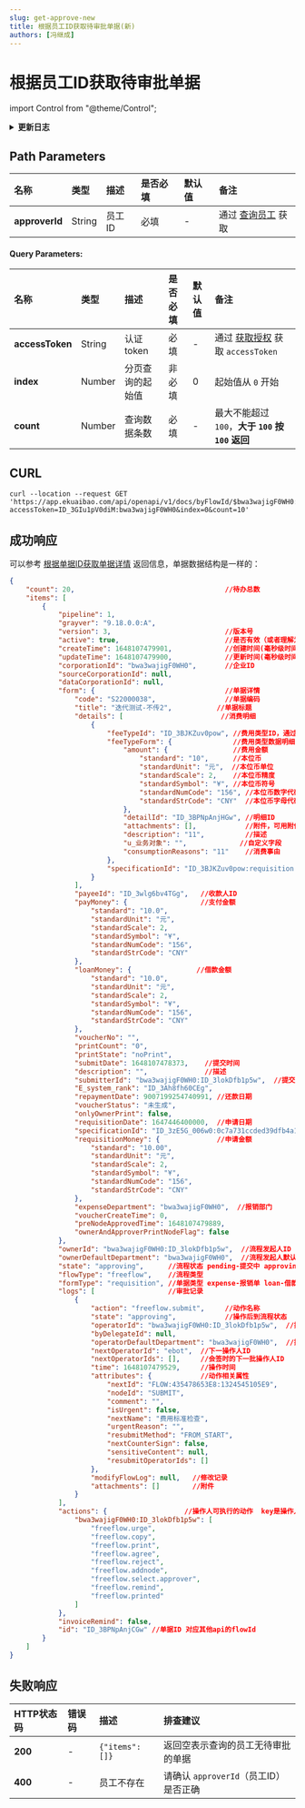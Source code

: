 ```yaml
---
slug: get-approve-new
title: 根据员工ID获取待审批单据(新)
authors: [冯继成]
---
```


# 根据员工ID获取待审批单据

import Control from "@theme/Control";

<Control
method="GET"
url="/api/openapi/v1/docs/byFlowId/$`approverId`"
/>

<details>
  <summary><b>更新日志</b></summary>
  <div>

  [**1.7.0**](/updateLog/update-log#170) -> 🐞 **成功响应** 中新增了 `count` 待办总数，用于分页。<br/>
  [**1.6.0**](/updateLog/update-log#160) -> 🆕 新增了本接口。<br/>

  </div>
</details>

## Path Parameters

| 名称 | 类型 | 描述 | 是否必填 | 默认值 | 备注 |
| :--- | :--- | :--- | :--- |:--- | :--- |
| **approverId** | String | 员工ID | 必填 | - | 通过 [查询员工](/docs/open-api/corporation/get-staff-ids) 获取 |

#### Query Parameters:

| 名称 | 类型 | 描述 | 是否必填 | 默认值 | 备注 |
| :--- | :--- | :--- | :--- |:--- | :--- |
| **accessToken**   | String  | 认证token     | 必填   | - | 通过 [获取授权](/docs/open-api/getting-started/auth) 获取 `accessToken` |
| **index**         | Number  | 分页查询的起始值 | 非必填 | 0 | 起始值从 `0` 开始 |
| **count**         | Number  | 查询数据条数    | 必填   | - | 最大不能超过 `100`，**大于 `100` 按 `100` 返回** |

## CURL
```shell
curl --location --request GET 'https://app.ekuaibao.com/api/openapi/v1/docs/byFlowId/$bwa3wajigF0WH0:ID_3lokDfb1p5w?accessToken=ID_3GIu1pV0diM:bwa3wajigF0WH0&index=0&count=10'
```

## 成功响应
可以参考 [根据单据ID获取单据详情](/docs/open-api/flows/get-forms-details) 返回信息，单据数据结构是一样的：
```json
{
    "count": 20,                                     //待办总数
    "items": [
        {
            "pipeline": 1,
            "grayver": "9.18.0.0:A",
            "version": 3,                            //版本号
            "active": true,                          //是否有效（或者理解为是否被删除） true：有效，false：无效
            "createTime": 1648107479901,             //创建时间(毫秒级时间戳) 
            "updateTime": 1648107479900,             //更新时间(毫秒级时间戳)，单据审批、单据字段修改都会改变此字段值
            "corporationId": "bwa3wajigF0WH0",       //企业ID
            "sourceCorporationId": null, 
            "dataCorporationId": null,
            "form": {                                //单据详情
                "code": "S22000038",                 //单据编码 
                "title": "迭代测试-不传2",           //单据标题
                "details": [                        //消费明细
                    {
                        "feeTypeId": "ID_3BJKZuv0pow", //费用类型ID，通过【获取费用类型列表】接口可获得，通过【根据ID或CODE获取费用类型模板信息】查询类型详情
                        "feeTypeForm": {               //费用类型数据明细
                            "amount": {                //费用金额
                                "standard": "10",      //本位币
                                "standardUnit": "元",  //本位币单位
                                "standardScale": 2,    //本位币精度
                                "standardSymbol": "¥", //本位币符号
                                "standardNumCode": "156", //本位币数字代码
                                "standardStrCode": "CNY"  //本位币字母代码
                            },
                            "detailId": "ID_3BPNpAnjHGw", //明细ID
                            "attachments": [],            //附件，可用附件信息的数据通过调用【下载附件】接口来获取附件文件下载链接
                            "description": "11",          //描述
                            "u_业务对象": "",             //自定义字段
                            "consumptionReasons": "11"    //消费事由
                        },
                        "specificationId": "ID_3BJKZuv0pow:requisition:87f34911c8972ee6d3a313c481594aa99a0092ae"  //费用类型模版ID
                    }
                ],
                "payeeId": "ID_3wlg6bv4TGg",   //收款人ID
                "payMoney": {                  //支付金额 
                    "standard": "10.0",
                    "standardUnit": "元",
                    "standardScale": 2,
                    "standardSymbol": "¥",
                    "standardNumCode": "156",
                    "standardStrCode": "CNY"
                },
                "loanMoney": {                //借款金额
                    "standard": "10.0",
                    "standardUnit": "元",
                    "standardScale": 2,
                    "standardSymbol": "¥",
                    "standardNumCode": "156",
                    "standardStrCode": "CNY"
                },
                "voucherNo": "",
                "printCount": "0",
                "printState": "noPrint",
                "submitDate": 1648107478373,    //提交时间
                "description": "",              //描述
                "submitterId": "bwa3wajigF0WH0:ID_3lokDfb1p5w",  //提交人ID
                "E_system_rank": "ID_3Ah8fh60CEg",
                "repaymentDate": 9007199254740991, //还款日期
                "voucherStatus": "未生成",
                "onlyOwnerPrint": false,
                "requisitionDate": 1647446400000,  //申请日期
                "specificationId": "ID_3zE5G_006w0:0c7a731ccded39dfb4a19e29de9038114881e102",  //单据模版ID
                "requisitionMoney": {              //申请金额
                    "standard": "10.00",
                    "standardUnit": "元",
                    "standardScale": 2,
                    "standardSymbol": "¥",
                    "standardNumCode": "156",
                    "standardStrCode": "CNY"
                },
                "expenseDepartment": "bwa3wajigF0WH0",  //报销部门
                "voucherCreateTime": 0,
                "preNodeApprovedTime": 1648107479889,
                "ownerAndApproverPrintNodeFlag": false
            },
            "ownerId": "bwa3wajigF0WH0:ID_3lokDfb1p5w",  //流程发起人ID
            "ownerDefaultDepartment": "bwa3wajigF0WH0",  //流程发起人默认部门ID
            "state": "approving",      //流程状态 pending-提交中 approving-审批中 rejected-已驳回 paying-待支付 PROCESSING-支付中 paid-已支付 archived-归档 sending-寄送中 receiving-收单中                      
            "flowType": "freeflow",    //流程类型
            "formType": "requisition", //单据类型 expense-报销单 loan-借款单 payment-付款单 requisition-申请单 custom-通用审批单 receipt-收款单
            "logs": [                  //审批记录
                { 
                    "action": "freeflow.submit",     //动作名称
                    "state": "approving",            //操作后到流程状态
                    "operatorId": "bwa3wajigF0WH0:ID_3lokDfb1p5w",  //操作人ID
                    "byDelegateId": null,
                    "operatorDefaultDepartment": "bwa3wajigF0WH0",  //操作人默认部门ID
                    "nextOperatorId": "ebot",  //下一操作人ID
                    "nextOperatorIds": [],     //会签时的下一批操作人ID
                    "time": 1648107479529,     //操作时间
                    "attributes": {            //动作相关属性
                        "nextId": "FLOW:435478653E8:1324545105E9",
                        "nodeId": "SUBMIT",
                        "comment": "",
                        "isUrgent": false,
                        "nextName": "费用标准检查",
                        "urgentReason": "",
                        "resubmitMethod": "FROM_START",
                        "nextCounterSign": false,
                        "sensitiveContent": null,
                        "resubmitOperatorIds": []
                    },
                    "modifyFlowLog": null,   //修改记录
                    "attachments": []        //附件
                }
            ],
            "actions": {                   //操作人可执行的动作  key是操作人的员工ID；value是动作名称
                "bwa3wajigF0WH0:ID_3lokDfb1p5w": [
                    "freeflow.urge",
                    "freeflow.copy",
                    "freeflow.print",
                    "freeflow.agree",
                    "freeflow.reject",
                    "freeflow.addnode",
                    "freeflow.select.approver",
                    "freeflow.remind",
                    "freeflow.printed"
                ]
            },
            "invoiceRemind": false,
            "id": "ID_3BPNpAnjCGw" //单据ID 对应其他api的flowId  
        }
    ]
}
```

## 失败响应

| HTTP状态码 | 错误码 | 描述 | 排查建议 |
| :--- | :--- | :--- | :--- |
| **200** | - |  `{"items": []}` | 返回空表示查询的员工无待审批的单据  |
| **400** | - | 员工不存在 | 请确认 `approverId`（员工ID）是否正确  |



